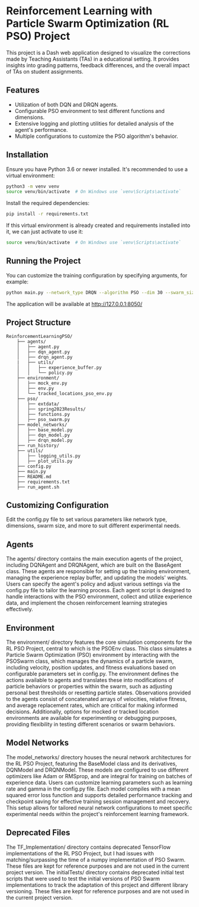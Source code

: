 # Reinforcement Learning with Particle Swarm Optimization (RL PSO) Project


This project is a Dash web application designed to visualize the corrections made by Teaching Assistants (TAs) in a educational setting. It provides insights into grading patterns, feedback differences, and the overall impact of TAs on student assignments.

## Features

- Utilization of both DQN and DRQN agents.
- Configurable PSO environment to test different functions and dimensions.
- Extensive logging and plotting utilities for detailed analysis of the agent's performance. 
- Multiple configurations to customize the PSO algorithm's behavior.

## Installation

Ensure you have Python 3.6 or newer installed. It's recommended to use a virtual environment:

```bash
python3 -m venv venv
source venv/bin/activate  # On Windows use `venv\Scripts\activate`
```

Install the required dependencies:

```bash 
pip install -r requirements.txt
```

If this virtual environment is already created and requirements installed into it, we can just activate to use it:

```bash
source venv/bin/activate  # On Windows use `venv\Scripts\activate`
```

## Running the Project

You can customize the training configuration by specifying arguments, for example:
    
```bash
python main.py --network_type DRQN --algorithm PSO --dim 30 --swarm_size 50 --func_num 6
```

The application will be available at http://127.0.0.1:8050/


## Project Structure
    ReinforcementLearningPSO/
        ├── agents/
        │   ├── agent.py
        │   ├── dqn_agent.py
        │   ├── drqn_agent.py
        |   ├── utils/
        │   │   ├── experience_buffer.py
        │   │   └── policy.py
        ├── environment/
        │   ├── mock_env.py
        │   ├── env.py
        │   └── tracked_locations_pso_env.py
        ├── pso/
        │   ├── extdata/
        │   ├── spring2023Results/
        │   ├── functions.py
        │   ├── pso_swarm.py
        ├── model_networks/
        │   ├── base_model.py
        │   ├── dqn_model.py
        │   ├── drqn_model.py
        ├── run_history/
        ├── utils/
        │   ├── logging_utils.py
        │   ├── plot_utils.py
        ├── config.py
        ├── main.py
        ├── README.md
        ├── requirements.txt
        ├── run_agent.sh

## Customizing Configuration
Edit the config.py file to set various parameters like network type, dimensions, swarm size, and more to suit different experimental needs.

## Agents
The agents/ directory contains the main execution agents of the project, including DQNAgent and DRQNAgent, which are built on the BaseAgent class. These agents are responsible for setting up the training environment, managing the experience replay buffer, and updating the models' weights. Users can specify the agent's policy and adjust various settings via the config.py file to tailor the learning process. Each agent script is designed to handle interactions with the PSO environment, collect and utilize experience data, and implement the chosen reinforcement learning strategies effectively.

## Environment
The environment/ directory features the core simulation components for the RL PSO Project, central to which is the PSOEnv class. This class simulates a Particle Swarm Optimization (PSO) environment by interacting with the PSOSwarm class, which manages the dynamics of a particle swarm, including velocity, position updates, and fitness evaluations based on configurable parameters set in config.py. The environment defines the actions available to agents and translates these into modifications of particle behaviors or properties within the swarm, such as adjusting personal best thresholds or resetting particle states. Observations provided to the agents consist of concatenated arrays of velocities, relative fitness, and average replacement rates, which are critical for making informed decisions. Additionally, options for mocked or tracked location environments are available for experimenting or debugging purposes, providing flexibility in testing different scenarios or swarm behaviors.

## Model Networks
The model_networks/ directory houses the neural network architectures for the RL PSO Project, featuring the BaseModel class and its derivatives, DQNModel and DRQNModel. These models are configured to use different optimizers like Adam or RMSprop, and are integral for training on batches of experience data. Users can customize learning parameters such as learning rate and gamma in the config.py file. Each model compiles with a mean squared error loss function and supports detailed performance tracking and checkpoint saving for effective training session management and recovery. This setup allows for tailored neural network configurations to meet specific experimental needs within the project's reinforcement learning framework.

## Deprecated Files
The TF_Implementation/ directory contains deprecated TensorFlow implementations of the RL PSO Project, but I had issues with matching/surpassing the time of a numpy implementation of PSO Swarm. These files are kept for reference purposes and are not used in the current project version.
The initialTests/ directory contains deprecated initial test scripts that were used to test the initial versions of PSO Swarm implementations to track the adaptation of this project and different library versioning. These files are kept for reference purposes and are not used in the current project version.